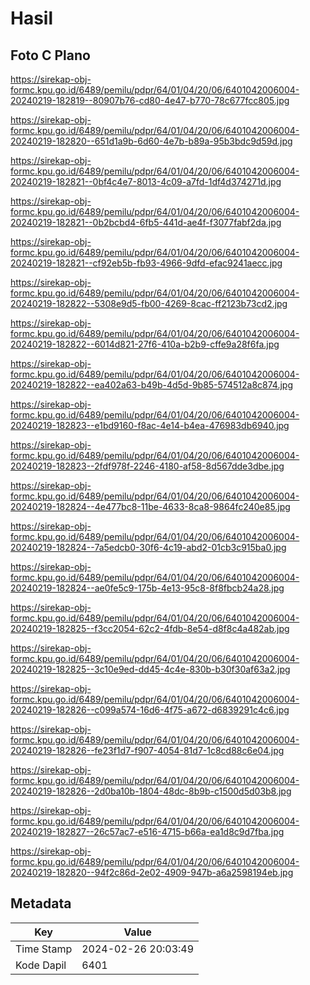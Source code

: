 # Hasil

## Foto C Plano

https://sirekap-obj-formc.kpu.go.id/6489/pemilu/pdpr/64/01/04/20/06/6401042006004-20240219-182819--80907b76-cd80-4e47-b770-78c677fcc805.jpg

https://sirekap-obj-formc.kpu.go.id/6489/pemilu/pdpr/64/01/04/20/06/6401042006004-20240219-182820--651d1a9b-6d60-4e7b-b89a-95b3bdc9d59d.jpg

https://sirekap-obj-formc.kpu.go.id/6489/pemilu/pdpr/64/01/04/20/06/6401042006004-20240219-182821--0bf4c4e7-8013-4c09-a7fd-1df4d374271d.jpg

https://sirekap-obj-formc.kpu.go.id/6489/pemilu/pdpr/64/01/04/20/06/6401042006004-20240219-182821--0b2bcbd4-6fb5-441d-ae4f-f3077fabf2da.jpg

https://sirekap-obj-formc.kpu.go.id/6489/pemilu/pdpr/64/01/04/20/06/6401042006004-20240219-182821--cf92eb5b-fb93-4966-9dfd-efac9241aecc.jpg

https://sirekap-obj-formc.kpu.go.id/6489/pemilu/pdpr/64/01/04/20/06/6401042006004-20240219-182822--5308e9d5-fb00-4269-8cac-ff2123b73cd2.jpg

https://sirekap-obj-formc.kpu.go.id/6489/pemilu/pdpr/64/01/04/20/06/6401042006004-20240219-182822--6014d821-27f6-410a-b2b9-cffe9a28f6fa.jpg

https://sirekap-obj-formc.kpu.go.id/6489/pemilu/pdpr/64/01/04/20/06/6401042006004-20240219-182822--ea402a63-b49b-4d5d-9b85-574512a8c874.jpg

https://sirekap-obj-formc.kpu.go.id/6489/pemilu/pdpr/64/01/04/20/06/6401042006004-20240219-182823--e1bd9160-f8ac-4e14-b4ea-476983db6940.jpg

https://sirekap-obj-formc.kpu.go.id/6489/pemilu/pdpr/64/01/04/20/06/6401042006004-20240219-182823--2fdf978f-2246-4180-af58-8d567dde3dbe.jpg

https://sirekap-obj-formc.kpu.go.id/6489/pemilu/pdpr/64/01/04/20/06/6401042006004-20240219-182824--4e477bc8-11be-4633-8ca8-9864fc240e85.jpg

https://sirekap-obj-formc.kpu.go.id/6489/pemilu/pdpr/64/01/04/20/06/6401042006004-20240219-182824--7a5edcb0-30f6-4c19-abd2-01cb3c915ba0.jpg

https://sirekap-obj-formc.kpu.go.id/6489/pemilu/pdpr/64/01/04/20/06/6401042006004-20240219-182824--ae0fe5c9-175b-4e13-95c8-8f8fbcb24a28.jpg

https://sirekap-obj-formc.kpu.go.id/6489/pemilu/pdpr/64/01/04/20/06/6401042006004-20240219-182825--f3cc2054-62c2-4fdb-8e54-d8f8c4a482ab.jpg

https://sirekap-obj-formc.kpu.go.id/6489/pemilu/pdpr/64/01/04/20/06/6401042006004-20240219-182825--3c10e9ed-dd45-4c4e-830b-b30f30af63a2.jpg

https://sirekap-obj-formc.kpu.go.id/6489/pemilu/pdpr/64/01/04/20/06/6401042006004-20240219-182826--c099a574-16d6-4f75-a672-d6839291c4c6.jpg

https://sirekap-obj-formc.kpu.go.id/6489/pemilu/pdpr/64/01/04/20/06/6401042006004-20240219-182826--fe23f1d7-f907-4054-81d7-1c8cd88c6e04.jpg

https://sirekap-obj-formc.kpu.go.id/6489/pemilu/pdpr/64/01/04/20/06/6401042006004-20240219-182826--2d0ba10b-1804-48dc-8b9b-c1500d5d03b8.jpg

https://sirekap-obj-formc.kpu.go.id/6489/pemilu/pdpr/64/01/04/20/06/6401042006004-20240219-182827--26c57ac7-e516-4715-b66a-ea1d8c9d7fba.jpg

https://sirekap-obj-formc.kpu.go.id/6489/pemilu/pdpr/64/01/04/20/06/6401042006004-20240219-182820--94f2c86d-2e02-4909-947b-a6a2598194eb.jpg


## Metadata

| Key        | Value               |
| ---------- | ------------------- |
| Time Stamp | 2024-02-26 20:03:49 |
| Kode Dapil | 6401                |



